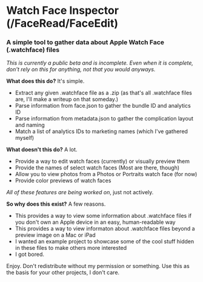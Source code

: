 # Watch Face Inspector (/FaceRead/FaceEdit)
### A simple tool to gather data about Apple Watch Face (.watchface) files
*This is currently a public beta and is incomplete. Even when it is complete, don't rely on this for anything, not that you would anyways.*

**What does this do?**
It's simple.
- Extract any given .watchface file as a .zip (as that's all .watchface files are, I'll make a writeup on that someday.)
- Parse information from face.json to gather the bundle ID and analytics ID
- Parse information from metadata.json to gather the complication layout and naming
- Match a list of analytics IDs to marketing names (which I've gathered myself)

**What doesn't this do?**
A lot.
- Provide a way to edit watch faces (currently) or visually preview them
- Provide the names of select watch faces (Most are there, though)
- Allow you to view photos from a Photos or Portraits watch face (for now)
- Provide color previews of watch faces

*All of these features are being worked on*, just not actively.

**So why does this exist?**
A few reasons.
- This provides a way to view some information about .watchface files if you don't own an Apple device in an easy, human-readable way
- This provides a way to view informaton about .watchface files beyond a preview image on a Mac or iPad
- I wanted an example project to showcase some of the cool stuff hidden in these files to make others more interested
- I got bored.

Enjoy. Don't redistribute without my permission or something. Use this as the basis for your other projects, I don't care.
